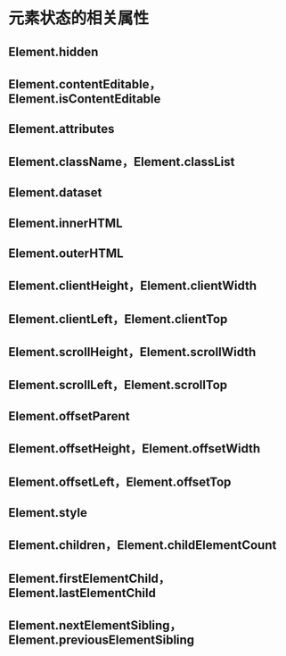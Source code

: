 # 元素状态的相关属性

## Element.hidden

## Element.contentEditable，Element.isContentEditable

## Element.attributes

## Element.className，Element.classList

## Element.dataset

## Element.innerHTML


## Element.outerHTML

## Element.clientHeight，Element.clientWidth


## Element.clientLeft，Element.clientTop

## Element.scrollHeight，Element.scrollWidth

## Element.scrollLeft，Element.scrollTop

## Element.offsetParent

## Element.offsetHeight，Element.offsetWidth

## Element.offsetLeft，Element.offsetTop

## Element.style

## Element.children，Element.childElementCount

## Element.firstElementChild，Element.lastElementChild

## Element.nextElementSibling，Element.previousElementSibling

